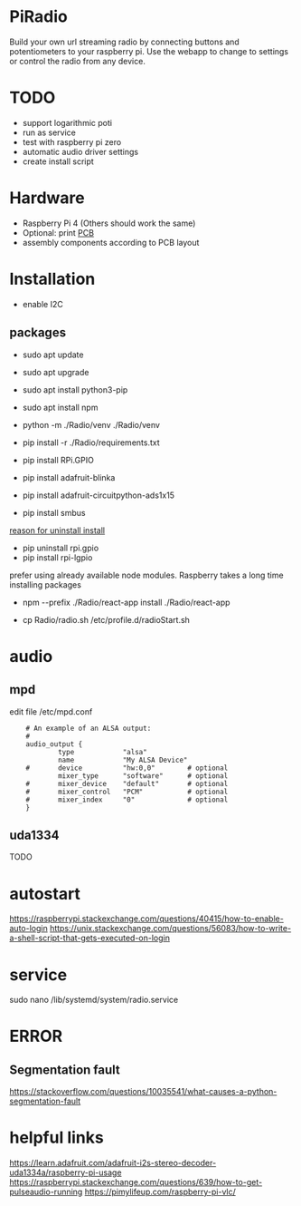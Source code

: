 # PiRadio
Build your own url streaming radio by connecting buttons and potentiometers to your raspberry pi.
Use the webapp to change to settings or control the radio from any device.

# TODO
- support logarithmic poti
- run as service
- test with raspberry pi zero
- automatic audio driver settings
- create install script

# Hardware
- Raspberry Pi 4 (Others should work the same)
- Optional: print [PCB](PCB) 
- assembly components according to PCB layout

# Installation
- enable I2C
## packages
- sudo apt update
- sudo apt upgrade
- sudo apt install python3-pip
- sudo apt install npm 

- python -m ./Radio/venv ./Radio/venv
- pip install -r ./Radio/requirements.txt
- pip install RPi.GPIO
- pip install adafruit-blinka
- pip install adafruit-circuitpython-ads1x15
- pip install smbus

 [reason for uninstall install](https://stackoverflow.com/questions/78386891/raspberry-pi-4-python-runtimeerror-error-waiting-for-edge)
- pip uninstall rpi.gpio
- pip install rpi-lgpio

prefer using already available node modules. Raspberry takes a long time installing packages
- npm --prefix ./Radio/react-app install ./Radio/react-app

- cp Radio/radio.sh  /etc/profile.d/radioStart.sh

# audio
## mpd
edit file /etc/mpd.conf
```commandline
    # An example of an ALSA output:
    #       
    audio_output {
            type            "alsa"
            name            "My ALSA Device"
    #       device          "hw:0,0"        # optional
            mixer_type      "software"      # optional
    #       mixer_device    "default"       # optional
    #       mixer_control   "PCM"           # optional
    #       mixer_index     "0"             # optional
    }
```
## uda1334
TODO

# autostart
https://raspberrypi.stackexchange.com/questions/40415/how-to-enable-auto-login
https://unix.stackexchange.com/questions/56083/how-to-write-a-shell-script-that-gets-executed-on-login

# service 
sudo nano /lib/systemd/system/radio.service

# ERROR
## Segmentation fault
https://stackoverflow.com/questions/10035541/what-causes-a-python-segmentation-fault


# helpful links
https://learn.adafruit.com/adafruit-i2s-stereo-decoder-uda1334a/raspberry-pi-usage
https://raspberrypi.stackexchange.com/questions/639/how-to-get-pulseaudio-running
https://pimylifeup.com/raspberry-pi-vlc/